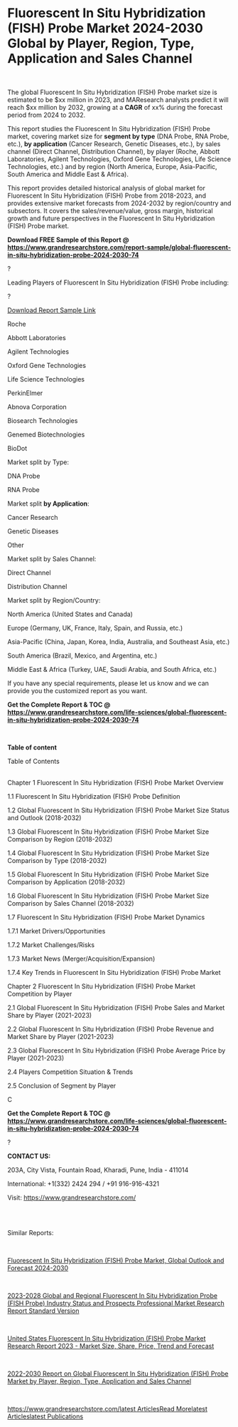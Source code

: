 <h1>Fluorescent In Situ Hybridization (FISH) Probe Market 2024-2030 Global by Player, Region, Type, Application and Sales Channel</h1><br/><p>The global Fluorescent In Situ Hybridization (FISH) Probe market size is estimated to be $xx million in 2023, and MAResearch analysts predict it will reach $xx million by 2032, growing at a <strong>CAGR</strong> of xx% during the forecast period from 2024 to 2032.</p>
 
 
 
 <p>This report studies the Fluorescent In Situ Hybridization (FISH) Probe market, covering market size for <strong>segment by type</strong> (DNA Probe, RNA Probe, etc.), <strong>by application</strong> (Cancer Research, Genetic Diseases, etc.), by sales channel (Direct Channel, Distribution Channel), by player (Roche, Abbott Laboratories, Agilent Technologies, Oxford Gene Technologies, Life Science Technologies, etc.) and by region (North America, Europe, Asia-Pacific, South America and Middle East & Africa).</p>
 
 
 
 <p>This report provides detailed historical analysis of global market for Fluorescent In Situ Hybridization (FISH) Probe from 2018-2023, and provides extensive market forecasts from 2024-2032 by region/country and subsectors. It covers the sales/revenue/value, gross margin, historical growth and future perspectives in the Fluorescent In Situ Hybridization (FISH) Probe market.</p>
 
 
 
 <div><b>Download FREE Sample of this Report @ <a href="https://www.grandresearchstore.com/report-sample/global-fluorescent-in-situ-hybridization-probe-2024-2030-74">https://www.grandresearchstore.com/report-sample/global-fluorescent-in-situ-hybridization-probe-2024-2030-74</a></b></div>
 
 
 
 <p>? </p>
 
 
 
 <p>Leading Players of Fluorescent In Situ Hybridization (FISH) Probe including:</p>
 
 
 
 <p>? </p>
 
 
 
 <p><a href="https://www.grandresearchstore.com/mr-admin/report-sample/global-fluorescent-in-situ-hybridization-probe-2024-2030-74">Download Report Sample Link</a></p>
 
 
 
 <p>Roche</p>
 
 
 
 <p>Abbott Laboratories</p>
 
 
 
 <p>Agilent Technologies</p>
 
 
 
 <p>Oxford Gene Technologies</p>
 
 
 
 <p>Life Science Technologies</p>
 
 
 
 <p>PerkinElmer</p>
 
 
 
 <p>Abnova Corporation</p>
 
 
 
 <p>Biosearch Technologies</p>
 
 
 
 <p>Genemed Biotechnologies</p>
 
 
 
 <p>BioDot</p>
 
 
 
 <p>Market split by Type:</p>
 
 
 
 <p>DNA Probe</p>
 
 
 
 <p>RNA Probe</p>
 
 
 
 <p>Market split <strong>by Application</strong>:</p>
 
 
 
 <p>Cancer Research</p>
 
 
 
 <p>Genetic Diseases</p>
 
 
 
 <p>Other</p>
 
 
 
 <p>Market split by Sales Channel:</p>
 
 
 
 <p>Direct Channel</p>
 
 
 
 <p>Distribution Channel</p>
 
 
 
 <p>Market split by Region/Country:</p>
 
 
 
 <p>North America (United States and Canada)</p>
 
 
 
 <p>Europe (Germany, UK, France, Italy, Spain, and Russia, etc.)</p>
 
 
 
 <p>Asia-Pacific (China, Japan, Korea, India, Australia, and Southeast Asia, etc.)</p>
 
 
 
 <p>South America (Brazil, Mexico, and Argentina, etc.)</p>
 
 
 
 <p>Middle East & Africa (Turkey, UAE, Saudi Arabia, and South Africa, etc.)</p>
 
 
 
 <p>If you have any special requirements, please let us know and we can provide you the customized report as you want.</p>
 
 
 
 <div><b>Get the Complete Report & TOC @ <a href="https://www.grandresearchstore.com/life-sciences/global-fluorescent-in-situ-hybridization-probe-2024-2030-74">https://www.grandresearchstore.com/life-sciences/global-fluorescent-in-situ-hybridization-probe-2024-2030-74</a></b></div>
 
 
 
 <p><br />
 
 <b>Table of content</b></p>
 
 
 
 <p>Table of Contents<br />
 
 <br />
 
 Chapter 1 Fluorescent In Situ Hybridization (FISH) Probe Market Overview<br />
 
 1.1 Fluorescent In Situ Hybridization (FISH) Probe Definition<br />
 
 1.2 Global Fluorescent In Situ Hybridization (FISH) Probe Market Size Status and Outlook (2018-2032)<br />
 
 1.3 Global Fluorescent In Situ Hybridization (FISH) Probe Market Size Comparison by Region (2018-2032)<br />
 
 1.4 Global Fluorescent In Situ Hybridization (FISH) Probe Market Size Comparison by Type (2018-2032)<br />
 
 1.5 Global Fluorescent In Situ Hybridization (FISH) Probe Market Size Comparison by Application (2018-2032)<br />
 
 1.6 Global Fluorescent In Situ Hybridization (FISH) Probe Market Size Comparison by Sales Channel (2018-2032)<br />
 
 1.7 Fluorescent In Situ Hybridization (FISH) Probe Market Dynamics<br />
 
 1.7.1 Market Drivers/Opportunities<br />
 
 1.7.2 Market Challenges/Risks<br />
 
 1.7.3 Market News (Merger/Acquisition/Expansion)<br />
 
 1.7.4 Key Trends in Fluorescent In Situ Hybridization (FISH) Probe Market<br />
 
 Chapter 2 Fluorescent In Situ Hybridization (FISH) Probe Market Competition by Player<br />
 
 2.1 Global Fluorescent In Situ Hybridization (FISH) Probe Sales and Market Share by Player (2021-2023)<br />
 
 2.2 Global Fluorescent In Situ Hybridization (FISH) Probe Revenue and Market Share by Player (2021-2023)<br />
 
 2.3 Global Fluorescent In Situ Hybridization (FISH) Probe Average Price by Player (2021-2023)<br />
 
 2.4 Players Competition Situation & Trends<br />
 
 2.5 Conclusion of Segment by Player<br />
 
 C</p>
 
 
 
 <div><b>Get the Complete Report & TOC @ <a href="https://www.grandresearchstore.com/life-sciences/global-fluorescent-in-situ-hybridization-probe-2024-2030-74">https://www.grandresearchstore.com/life-sciences/global-fluorescent-in-situ-hybridization-probe-2024-2030-74</a></b></div>
 
 
 
 <p>? </p>
 
 
 
 <p><b>CONTACT US:</b><br />
 
 203A, City Vista, Fountain Road, Kharadi, Pune, India - 411014<br />
 
 International: +1(332) 2424 294 / +91 916-916-4321<br />
 
 Visit: <a href="https://www.grandresearchstore.com/">https://www.grandresearchstore.com/</a><br />
 
 <br />
 
 <br />
 
 Similar Reports:<br />
 
 <br />
 
 <a href="https://www.grandresearchstore.com/life-sciences/global-fluorescent-in-situ-hybridization-probe-forecast-2024-2030-994">Fluorescent In Situ Hybridization (FISH) Probe Market, Global Outlook and Forecast 2024-2030</a><br />
 
 <br />
 
 <a href="https://www.grandresearchstore.com/ict-and-media/global-regional-fluorescent-in-situ-hybridization-probe-2023-2028-574">2023-2028 Global and Regional Fluorescent In Situ Hybridization Probe (FISH Probe) Industry Status and Prospects Professional Market Research Report Standard Version</a><br />
 
 <br />
 
 <a href="https://www.grandresearchstore.com/life-sciences/united-states-fluorescent-in-situ-hybridization-probe-2023-730">United States Fluorescent In Situ Hybridization (FISH) Probe Market Research Report 2023 - Market Size, Share, Price, Trend and Forecast</a><br />
 
 <br />
 
 <a href="https://www.grandresearchstore.com/life-sciences/global-on-fluorescent-in-situ-hybridization-probe-2022-2030-242">2022-2030 Report on Global Fluorescent In Situ Hybridization (FISH) Probe Market by Player, Region, Type, Application and Sales Channel</a><br />
 
 <br />
 
 <a href="https://gyeongbokgung.com">https://www.grandresearchstore.com/</a><a href="https://hallyeomaritime.com">latest Articles</a><a href="https://jingwansa.com">Read More</a><a href="https://nguoiviet.jp/">latest Articles</a><a href="https://www.intelmarketresearch.com/">latest Publications</a></p>